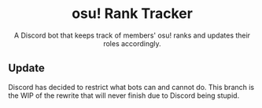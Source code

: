 <div align="center">
  <h1>osu! Rank Tracker</h1>

<p>A Discord bot that keeps track of members' osu! ranks and updates their roles accordingly.</p>
</div>

## Update

Discord has decided to restrict what bots can and cannot do. This branch is the WIP of the rewrite that will never finish due to Discord being stupid.
